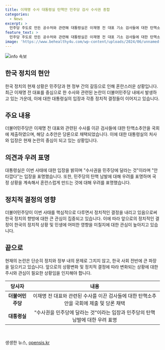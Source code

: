 ```yaml
---
title: 이재명 수사 대통령실 탄핵안 민주당 검사 수사권 종합
categories:
  - News
excerpt: >
  민주당 주도로 만든 공수처와 관련해 대통령실은 이재명 전 대표 기소 검사들에 대한 탄핵소추안을 심각한 문제로 여기며, 더불어민주당의 탄핵 남발에 대한 우려를 피력했다. 특검과 공수처에 대한 불신을 드러내며 수사권을 민주당에 갖길 원하는 것으로 해석했다. 대통령실은 이를 국정 공백 상황을 만들어가는 민주당의 탄핵 남발에 대한 우려로 지적하고, 김홍일 방송통신위원장의 사의 수용과 관련해 안타깝게 생각한다고 밝혔다.
feature_text: >
  민주당 주도로 만든 공수처와 관련해 대통령실은 이재명 전 대표 기소 검사들에 대한 탄핵소추안을 심각한 문제로 여기며, 더불어민주당의 탄핵 남발에 대한 우려를 피력했다. 특검과 공수처에 대한 불신을 드러내며 수사권을 민주당에 갖길 원하는 것으로 해석했다. 대통령실은 이를 국정 공백 상황을 만들어가는 민주당의 탄핵 남발에 대한 우려로 지적하고, 김홍일 방송통신위원장의 사의 수용과 관련해 안타깝게 생각한다고 밝혔다.
image: 'https://www.behealthy4u.com/wp-content/uploads/2024/06/unnamed-file.png'
---
```


<p><img src="https://www.behealthy4u.com/wp-content/uploads/2024/06/unnamed-file.png" alt="info 속보" /></p>

<h2 data-ke-size="size26">한국 정치의 현안</h2>

<p data-ke-size="size16">한국 정치의 현재 상황은 민주당과 현 정부 간의 갈등으로 인해 혼란스러운 상황입니다. 최근 이재명 전 대표를 중심으로 한 수사와 관련된 논란이 더불어민주당 내에서 발생하고 있는 가운데, 이에 대한 대통령실의 입장과 각종 정치적 결정들이 이어지고 있습니다.</p>

<h2 data-ke-size="size26">주요 내용</h2>

<p data-ke-size="size16">더불어민주당은 이재명 전 대표와 관련된 수사를 이끈 검사들에 대한 탄핵소추안을 국회에 제출하였으며, 해당 소추안은 당론으로 채택되었습니다. 이에 대한 대통령실의 처사와 입장은 현재 논란의 중심이 되고 있는 상황입니다.</p>

<h2 data-ke-size="size26">의견과 우려 표명</h2>

<p data-ke-size="size16">대통령실은 이번 사태에 대한 입장을 밝히며 "수사권을 민주당에 달라는 것"이라며 "안타깝다"는 입장을 표명했습니다. 또한, 민주당의 탄핵 남발에 대해 우려를 표명하며 국정 상황을 계속해서 혼란스럽게 만드는 것에 대해 우려를 표명했습니다.</p>

<h2 data-ke-size="size26">정치적 결정의 영향</h2>

<p data-ke-size="size16">더불어민주당이 이번 사태를 핵심적으로 다루면서 정치적인 결정을 내리고 있음으로써 한국 정치의 향방에 대한 큰 관심이 집중되고 있습니다. 이에 따라 앞으로의 정치적인 결정이 한국의 정치적 상황 및 민생에 어떠한 영향을 미칠지에 대한 관심이 높아지고 있습니다.</p>

<h2 data-ke-size="size26">끝으로</h2>

<p data-ke-size="size16">현재의 논란은 단순히 정치와 정부 내의 문제로 그치지 않고, 한국 사회 전반에 큰 파장을 일으키고 있습니다. 앞으로의 상황변화 및 정치적 결정에 따라 변화되는 상황에 대한 주시와 관심이 필요한 상황임을 인지해야 합니다.</p>

<table>
    <thead>
        <tr>
            <th style="text-align: center;">당사자</th>
            <th style="text-align: center;">내용</th>
        </tr>
    </thead>
    <tbody>
        <tr>
            <td style="text-align: center;"><b>더불어민주당</b></td>
            <td style="text-align: center;">이재명 전 대표와 관련된 수사를 이끈 검사들에 대한 탄핵소추안을 국회에 제출 및 당론 채택</td>
        </tr>
        <tr>
            <td style="text-align: center;"><b>대통령실</b></td>
            <td style="text-align: center;">"수사권을 민주당에 달라는 것"이라는 입장과 민주당의 탄핵 남발에 대한 우려 표명</td>
        </tr>
    </tbody>
</table>

<p data-ke-size="size16">&nbsp;</p>
생생한 뉴스, <a href="https://opensis.kr" rel="dofollow">opensis.kr</a>


